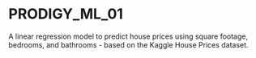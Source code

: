 # PRODIGY_ML_01
A linear regression model to predict house prices using square footage, bedrooms, and bathrooms - based on the Kaggle House Prices dataset.
